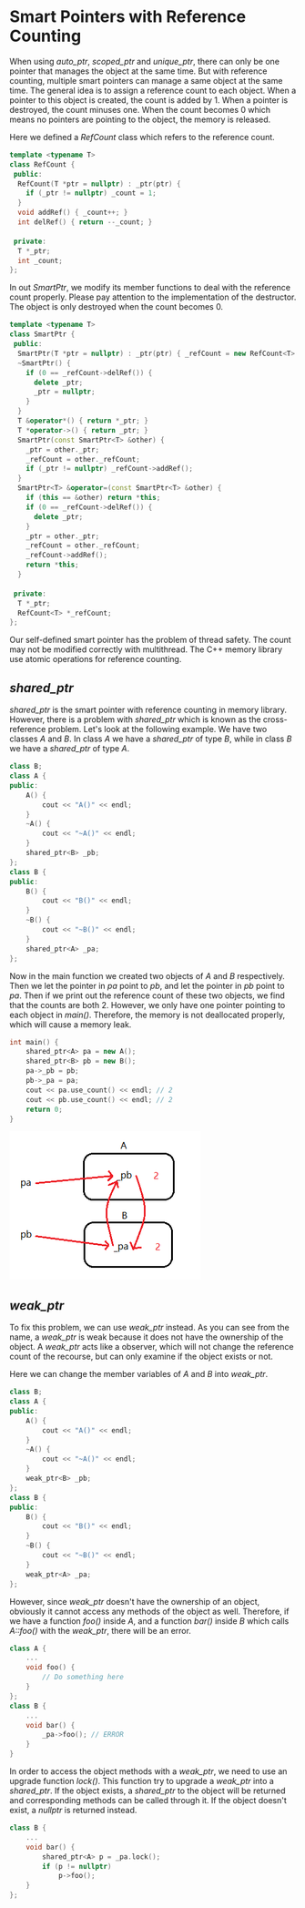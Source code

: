 # Smart Pointers with Reference Counting

When using *auto_ptr*, *scoped_ptr* and *unique_ptr*, there can only be one pointer that manages the object at the same time. But with reference counting, multiple smart pointers can manage a same object at the same time. The general idea is to assign a reference count to each object. When a pointer to this object is created, the count is added by 1. When a pointer is destroyed, the count minuses one. When the count becomes 0 which means no pointers are pointing to the object, the memory is released.

Here we defined a *RefCount* class which refers to the reference count.

```cpp
template <typename T>
class RefCount {
 public:
  RefCount(T *ptr = nullptr) : _ptr(ptr) {
    if (_ptr != nullptr) _count = 1;
  }
  void addRef() { _count++; }
  int delRef() { return --_count; }

 private:
  T *_ptr;
  int _count;
};
```

In out *SmartPtr*, we modify its member functions to deal with the reference count properly. Please pay attention to the implementation of the destructor. The object is only destroyed when the count becomes 0.

```cpp
template <typename T>
class SmartPtr {
 public:
  SmartPtr(T *ptr = nullptr) : _ptr(ptr) { _refCount = new RefCount<T>(ptr); }
  ~SmartPtr() {
    if (0 == _refCount->delRef()) {
      delete _ptr;
      _ptr = nullptr;
    }
  }
  T &operator*() { return *_ptr; }
  T *operator->() { return _ptr; }
  SmartPtr(const SmartPtr<T> &other) {
    _ptr = other._ptr;
    _refCount = other._refCount;
    if (_ptr != nullptr) _refCount->addRef();
  }
  SmartPtr<T> &operator=(const SmartPtr<T> &other) {
    if (this == &other) return *this;
    if (0 == _refCount->delRef()) {
      delete _ptr;
    }
    _ptr = other._ptr;
    _refCount = other._refCount;
    _refCount->addRef();
    return *this;
  }

 private:
  T *_ptr;
  RefCount<T> *_refCount;
};
```

Our self-defined smart pointer has the problem of thread safety. The count may not be modified correctly with multithread. The C++ memory library use atomic operations for reference counting.

## *shared_ptr*

*shared_ptr* is the smart pointer with reference counting in memory library. However, there is a problem with *shared_ptr* which is known as the cross-reference problem. Let's look at the following example. We have two classes *A* and *B*. In class *A* we have a *shared_ptr* of type *B*, while in class *B* we have a *shared_ptr* of type *A*.

```cpp
class B;
class A {
public:
    A() {
        cout << "A()" << endl;
    }
    ~A() {
        cout << "~A()" << endl;
    }
    shared_ptr<B> _pb;
};
class B {
public:
    B() {
        cout << "B()" << endl;
    }
    ~B() {
        cout << "~B()" << endl;
    }
    shared_ptr<A> _pa;
};
```

Now in the main function we created two objects of *A* and *B* respectively. Then we let the pointer in *pa* point to *pb*, and let the pointer in *pb* point to *pa*. Then if we print out the reference count of these two objects, we find that the counts are both 2. However, we only have one pointer pointing to each object in *main()*. Therefore, the memory is not deallocated properly, which will cause a memory leak.

```cpp
int main() {
    shared_ptr<A> pa = new A();
    shared_ptr<B> pb = new B();
    pa->_pb = pb;
    pb->_pa = pa;
    cout << pa.use_count() << endl;	// 2
    cout << pb.use_count() << endl;	// 2
    return 0;
}
```

![shared_ptr](../assets/shared_ptr.png)

## *weak_ptr*

To fix this problem, we can use *weak_ptr* instead. As you can see from the name, a *weak_ptr* is weak because it does not have the ownership of the object. A *weak_ptr* acts like a observer, which will not change the reference count of the recourse, but can only examine if the object exists or not.

Here we can change the member variables of *A* and *B* into *weak_ptr*.

```cpp
class B;
class A {
public:
    A() {
        cout << "A()" << endl;
    }
    ~A() {
        cout << "~A()" << endl;
    }
    weak_ptr<B> _pb;
};
class B {
public:
    B() {
        cout << "B()" << endl;
    }
    ~B() {
        cout << "~B()" << endl;
    }
    weak_ptr<A> _pa;
};
```

However, since *weak_ptr* doesn't have the ownership of an object, obviously it cannot access any methods of the object as well. Therefore, if we have a function *foo()* inside *A*, and a function *bar()* inside *B* which calls *A::foo()* with the *weak_ptr*, there will be an error.

```cpp
class A {
    ...
    void foo() {
        // Do something here
    }
};
class B {
    ...
    void bar() {
        _pa->foo();	// ERROR
    }
}
```

In order to access the object methods with a *weak_ptr*, we need to use an upgrade function *lock()*. This function try to upgrade a *weak_ptr* into a *shared_ptr*. If the object exists, a *shared_ptr* to the object will be returned and corresponding methods can be called through it. If the object doesn't exist, a *nullptr* is returned instead.

```cpp
class B {
    ...
    void bar() {
        shared_ptr<A> p = _pa.lock();
        if (p != nullptr)
   			p->foo();
    }
};
```

